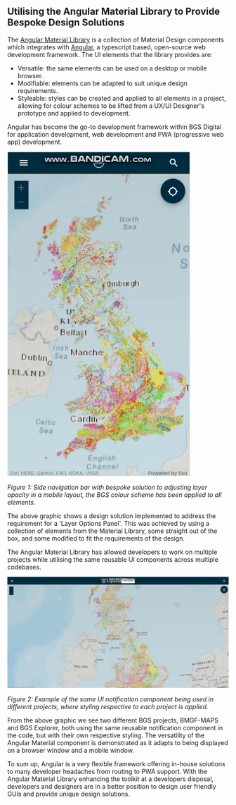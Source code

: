 ## Utilising the Angular Material Library to Provide Bespoke Design Solutions

The [Angular Material Library](https://material.angular.io/) is a collection of Material Design components which integrates with [Angular](https://angular.io/), a typescript based, open-source web development framework. The UI elements that the library provides are:
 - Versatile: the same elements can be used on a desktop or mobile browser.
 - Modifiable: elements can be adapted to suit unique design requirements.
 -  Styleable: styles can be created and applied to all elements in a project, allowing for colour schemes to be lifted from a UX/UI Designer's prototype and applied to development.

Angular has become the go-to development framework within BGS Digital for application development, web development and PWA (progressive web app) development.

![Demo-Mobile](/assets/opacitysolution.gif)

*Figure 1: Side navigation bar with bespoke solution to adjusting layer opacity in a mobile layout, the BGS colour scheme has been applied to all elements.*

The above graphic shows a design solution implemented to address the requirement for a 'Layer Options Panel'. This was achieved by using a collection of elements from the Material Library, some straight out of the box, and some modified to fit the requirements of the design. 

The Angular Material Library has allowed developers to work on multiple projects while utilising the same reusable UI components across multiple codebases.

 ![Demo-Notification](/assets/notifications.gif)

 *Figure 2: Example of the same UI notification component being used in different projects, where styling respective to each project is applied.*

From the above graphic we see two different BGS projects, BMGF-MAPS and BGS Explorer, both using the same reusable notification component in the code, but with their own respective styling. The versatility of the Angular Material component is demonstrated as it adapts to being displayed on a browser window and a mobile window.  

To sum up, Angular is a very flexible framework offering in-house solutions to many developer headaches from routing to PWA support. With the Angular Material Library enhancing the toolkit at a developers disposal, developers and designers are in a better position to design user friendly GUIs and provide unique design solutions.
